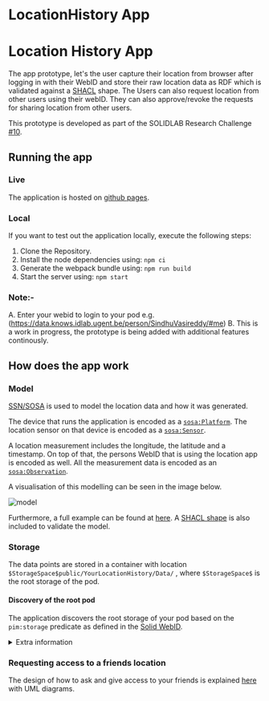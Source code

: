 # LocationHistory App

# Location History App

The app prototype, let's the user capture their location from browser after logging in with their WebID and store their raw location data as RDF which is validated against a [SHACL](https://www.w3.org/TR/shacl/) shape. The Users can also request location from other users using their webID. They can also approve/revoke the requests for sharing location from other users.

This prototype is developed as part of the SOLIDLAB Research Challenge [#10](https://github.com/SolidLabResearch/Challenges/issues/10).

## Running the app

### Live

The application is hosted on [github pages](https://sindhu-vasireddy.github.io/LocationHistory/).

### Local

If you want to test out the application locally, execute the following steps:

1. Clone the Repository.
2. Install the node dependencies using:
   ```npm ci```
4. Generate the webpack bundle using:
   ```npm run build```
6. Start the server using:
   ```npm start```

### Note:-
A. Enter your webid to login to your pod
e.g. (https://data.knows.idlab.ugent.be/person/SindhuVasireddy/#me)
B. This is a work in progress, the prototype is being added with additional features continously.

## How does the app work

### Model

[SSN/SOSA](https://www.w3.org/TR/vocab-ssn/) is used to model the location data and how it was generated.

The device that runs the application is encoded as a [`sosa:Platform`](https://www.w3.org/TR/vocab-ssn/#SOSAPlatform). The location sensor on that device is encoded as a [`sosa:Sensor`](https://www.w3.org/TR/vocab-ssn/#SOSASensor).

A location measurement includes the longitude, the latitude and a timestamp. On top of that, the persons WebID that is using the  location app is encoded as well.
All the measurement data is encoded as an [`sosa:Observation`](https://www.w3.org/TR/vocab-ssn/#SOSAObservation).

A visualisation of this modelling can be seen in the image below.

![model](vocab/model.png)

Furthermore, a full example can be found at [here](vocab/examples/location_ssn.ttl). A [SHACL shape](setup/shacl/shapes.ttl) is also included to validate the model.

### Storage

The data points are stored in a container with location `$StorageSpace$public/YourLocationHistory/Data/` , where `$StorageSpace$` is the root storage of the pod.

#### Discovery of the root pod

The application discovers the root storage of your pod based on the `pim:storage` predicate as defined in the [Solid WebID](https://solid.github.io/webid-profile/#storage).

<details>
<summary>Extra information</summary>

However, storage triples are **optional** in a Solid Profile. So as a fallback the URL corresponding to the `solid:oidcIssuer` is used when a storage triple is not present.

In some cases this will point as well to your root storage, which means the application might work in that case. However, such a triple, [according to the specification](https://solid.github.io/webid-profile/#identity-provider), is only used  "*to indicate the address of a Solid Identity Provider capable of authenticating the WebID owner.*"

Simply adding a Storage triple, as described in [https://solid.github.io/webid-profile/#storage](https://solid.github.io/webid-profile/#storage), will make sure the application works for your solid pod.
</details>



### Requesting access to a friends location

The design of how to ask and give access to your friends is explained [here](./UML/) with UML diagrams.

